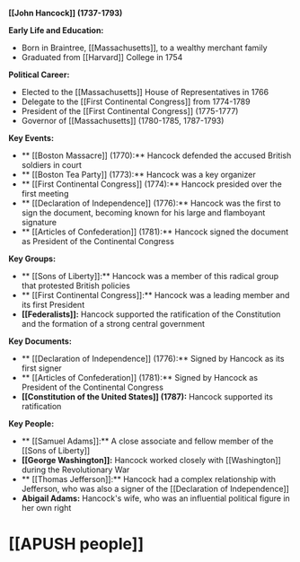  **[[John Hancock]] (1737-1793)**

**Early Life and Education:**
* Born in Braintree, [[Massachusetts]], to a wealthy merchant family
* Graduated from [[Harvard]] College in 1754

**Political Career:**
* Elected to the [[Massachusetts]] House of Representatives in 1766
* Delegate to the [[First Continental Congress]] from 1774-1789
* President of the [[First Continental Congress]] (1775-1777)
* Governor of [[Massachusetts]] (1780-1785, 1787-1793)

**Key Events:**
* ** [[Boston Massacre]] (1770):** Hancock defended the accused British soldiers in court
* ** [[Boston Tea Party]] (1773):** Hancock was a key organizer
* ** [[First Continental Congress]] (1774):** Hancock presided over the first meeting
* ** [[Declaration of Independence]] (1776):** Hancock was the first to sign the document, becoming known for his large and flamboyant signature
* ** [[Articles of Confederation]] (1781):** Hancock signed the document as President of the Continental Congress

**Key Groups:**
* ** [[Sons of Liberty]]:** Hancock was a member of this radical group that protested British policies
* ** [[First Continental Congress]]:** Hancock was a leading member and its first President
* **[[Federalists]]:** Hancock supported the ratification of the Constitution and the formation of a strong central government

**Key Documents:**
* ** [[Declaration of Independence]] (1776):** Signed by Hancock as its first signer
* ** [[Articles of Confederation]] (1781):** Signed by Hancock as President of the Continental Congress
* **[[Constitution of the United States]] (1787):** Hancock supported its ratification

**Key People:**
* ** [[Samuel Adams]]:** A close associate and fellow member of the [[Sons of Liberty]]
* **[[George Washington]]:** Hancock worked closely with [[Washington]] during the Revolutionary War
* ** [[Thomas Jefferson]]:** Hancock had a complex relationship with Jefferson, who was also a signer of the [[Declaration of Independence]]
* **Abigail Adams:** Hancock's wife, who was an influential political figure in her own right
# [[APUSH people]]
